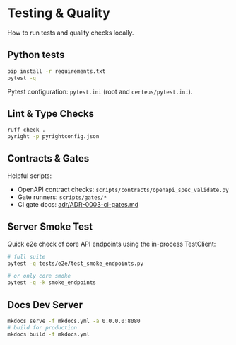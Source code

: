 # Testing & Quality

How to run tests and quality checks locally.

## Python tests

```bash
pip install -r requirements.txt
pytest -q
```

Pytest configuration: `pytest.ini` (root and `certeus/pytest.ini`).

## Lint & Type Checks

```bash
ruff check .
pyright -p pyrightconfig.json
```

## Contracts & Gates

Helpful scripts:

- OpenAPI contract checks: `scripts/contracts/openapi_spec_validate.py`
- Gate runners: `scripts/gates/*`
- CI gate docs: [adr/ADR-0003-ci-gates.md](adr/ADR-0003-ci-gates.md)

## Server Smoke Test

Quick e2e check of core API endpoints using the in-process TestClient:

```bash
# full suite
pytest -q tests/e2e/test_smoke_endpoints.py

# or only core smoke
pytest -q -k smoke_endpoints
```

## Docs Dev Server

```bash
mkdocs serve -f mkdocs.yml -a 0.0.0.0:8080
# build for production
mkdocs build -f mkdocs.yml
```
